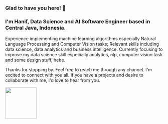 <!-- <div align="center"><a href="#"><img src="https://github.com/user-attachments/assets/81a3a860-7d67-4f36-acee-ae43ca7cdb7b"></a></div> -->

### **Glad to have you here! 👋**


### **I'm Hanif, Data Science and AI Software Engineer based in Central Java, Indonesia.** <img src="https://github.com/user-attachments/assets/37558035-c701-4575-b427-6d4720b70a41" height="16">

Experience implementing machine learning algorithms especially Natural Language Processing and Computer Vision tasks; Relevant skills including data science, data analytics and business intelligence. Currently focusing to improve my data science skill especially analytics, nlp, computer vision task and some design stuff, hehe. 

Thanks for stopping by. Feel free to reach me through any channel. I'm excited to connect with you all. If you have a projects and desire to collaborate with me, I'd love to hear from you.

<a href="https://hanifabdlh.now.sh" target="_blank">
  <img src="https://github.com/user-attachments/assets/216fa65b-8936-4221-a690-63608dc1abf0" width="100px">
</a>

<!-- **Support Me:**
<a href="https://sociabuzz.com/hanifabdlh"><img src="https://images.g2crowd.com/uploads/product/image/large_detail/large_detail_9077f7bd765069670bb60e47263a661f/sociabuzz.png" height="36"></a>
<a href="https://paypal.me/hanifabdlh?country.x=ID&locale.x=id_ID"><img src="https://encrypted-tbn0.gstatic.com/images?q=tbn:ANd9GcTgSBHKRqUgc9yKaKOBRcRv0fq2IWmmSh3WpA&usqp=CAU" height="36"></a>
<a href="https://buymeacoffee.com/hanifabdlh"><img src="https://jessa.blog/wp-content/uploads/2021/06/bmc-button.png" height="36"></a> -->
